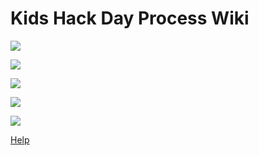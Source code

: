 # Kids Hack Day Process Wiki

[ ![](media/khdstockholm.jpg) ](stockholm)

[ ![](media/khdoslo.png) ](oslo)

[ ![](media/khdamsterdan.png) ](amsterdan)

[ ![](media/khdmoscow.png) ](moscow)

[ ![](media/khdsidney.png) ](sydney)


[Help](README.md)
